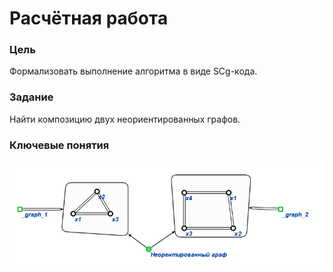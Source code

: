 # Расчётная работа

### Цель

Формализовать выполнение алгоритма в виде SCg-кода.

### Задание

Найти композицию двух неориентированных графов.

### Ключевые понятия

![image](Тест3.png)